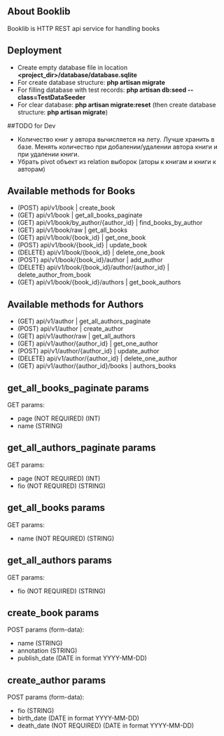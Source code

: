 
## About Booklib

Booklib is HTTP REST api service for handling books

## Deployment

- Create empty database file in location **<project_dir>/database/database.sqlite**
- For create database structure: **php artisan migrate**
- For filling database with test records: **php artisan db:seed --class=TestDataSeeder**
- For clear database: **php artisan migrate:reset** (then create database structure: **php artisan migrate**)

##TODO for Dev
- Количество книг у автора вычисляется на лету. 
  Лучше хранить в базе. 
  Менять количество при добалении/удалении автора книги и при удалении книги.
- Убрать pivot объект из relation выборок (аторы к книгам и книги к авторам)

## Available methods for Books 
- (POST) api/v1/book                             | create_book
- (GET) api/v1/book                              | get_all_books_paginate  
- (GET) api/v1/book/by_author/{author_id}        | find_books_by_author    
- (GET) api/v1/book/raw                          | get_all_books           
- (GET) api/v1/book/{book_id}                    | get_one_book
- (POST) api/v1/book/{book_id}                   | update_book
- (DELETE) api/v1/book/{book_id}                 | delete_one_book         
- (POST) api/v1/book/{book_id}/author            | add_author
- (DELETE) api/v1/book/{book_id}/author/{author_id} | delete_author_from_book        
- (GET) api/v1/book/{book_id}/authors            | get_book_authors

## Available methods for Authors
- (GET) api/v1/author                            | get_all_authors_paginate
- (POST) api/v1/author                           | create_author
- (GET) api/v1/author/raw                        | get_all_authors
- (GET) api/v1/author/{author_id}                | get_one_author
- (POST) api/v1/author/{author_id}               | update_author
- (DELETE) api/v1/author/{author_id}             | delete_one_author
- (GET) api/v1/author/{author_id}/books          | authors_books

## get_all_books_paginate params
GET params:
- page (NOT REQUIRED) (INT)
- name (STRING)

## get_all_authors_paginate params
GET params:
- page (NOT REQUIRED) (INT)
- fio (NOT REQUIRED) (STRING)

## get_all_books params
GET params:
- name (NOT REQUIRED) (STRING)

## get_all_authors params
GET params:
- fio (NOT REQUIRED) (STRING)

## create_book params
POST params (form-data):
- name (STRING)
- annotation (STRING)
- publish_date (DATE in format YYYY-MM-DD)

## create_author params
POST params (form-data):
- fio (STRING)
- birth_date (DATE in format YYYY-MM-DD)
- death_date (NOT REQUIRED) (DATE in format YYYY-MM-DD)

